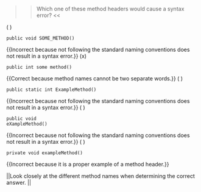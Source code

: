 >>Which one of these method headers would cause a syntax error? <<

( ) <pre><code>public void SOME_METHOD()</code></pre> {{Incorrect because not following the standard naming conventions does not result in a syntax error.}}
(x) <pre><code>public int some method()</code></pre> {{Correct because method names cannot be two separate words.}}
( ) <pre><code>public static int ExampleMethod()</code></pre> {{Incorrect because not following the standard naming conventions does not result in a syntax error.}}
( ) <pre><code>public void eXampleMethod()</code></pre> {{Incorrect because not following the standard naming conventions does not result in a syntax error.}}
( ) <pre><code>private void exampleMethod()</code></pre> {{Incorrect because it is a proper example of a method header.}}

||Look closely at the different method names when determining the correct answer. ||
